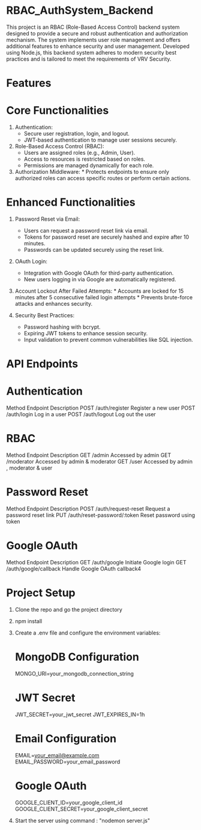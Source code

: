 # RBAC_AuthSystem_Backend

This project is an RBAC (Role-Based Access Control) backend system designed to provide a secure and robust authentication and authorization mechanism. The system implements user role management and offers additional features to enhance security and user management. Developed using Node.js, this backend system adheres to modern security best practices and is tailored to meet the requirements of VRV Security.

#  Features 

# Core Functionalities
 1) Authentication:
    * Secure user registration, login, and logout.
    * JWT-based authentication to manage user sessions securely.
 2) Role-Based Access Control (RBAC):
    * Users are assigned roles (e.g., Admin, User).
    * Access to resources is restricted based on roles.
    * Permissions are managed dynamically for each role.
 3)  Authorization Middleware:
    * Protects endpoints to ensure only authorized roles can access specific routes or perform certain actions.

# Enhanced Functionalities
  1)  Password Reset via Email:
       * Users can request a password reset link via email.
       * Tokens for password reset are securely hashed and expire after 10 minutes.
       * Passwords can be updated securely using the reset link.

  2)  OAuth Login:
       * Integration with Google OAuth for third-party authentication.
       * New users logging in via Google are automatically registered.

  3)   Account Lockout After Failed Attempts:
      * Accounts are locked for 15 minutes after 5 consecutive failed login attempts 
      * Prevents brute-force attacks and enhances security.

  4)  Security Best Practices:
      * Password hashing with bcrypt.
      * Expiring JWT tokens to enhance session security.
      * Input validation to prevent common vulnerabilities like SQL injection.
    
#  API Endpoints 
  # Authentication

  Method	    Endpoint	            Description
  POST	   /auth/register	       Register a new user
  POST	   /auth/login	          Log in a user
  POST	   /auth/logout	          Log out the user

  # RBAC

   Method	    Endpoint	            Description
    GET	      /admin	            Accessed by admin
    GET	      /moderator	        Accessed by admin & moderator
    GET	      /user	              Accessed by admin , moderator & user

#  Password Reset
  Method	        Endpoint	                          Description
  POST	        /auth/request-reset	              Request a password reset link
  PUT	          /auth/reset-password/:token	      Reset password using token

#  Google OAuth
  Method	       Endpoint	                       Description
    GET	       /auth/google	                 Initiate Google login
    GET	      /auth/google/callback	         Handle Google OAuth callback4


#  Project Setup 

1) Clone the repo and go the project directory
2) npm install
3) Create a .env file and configure the environment variables:
    # MongoDB Configuration
      MONGO_URI=your_mongodb_connection_string

    # JWT Secret
      JWT_SECRET=your_jwt_secret
      JWT_EXPIRES_IN=1h

    # Email Configuration
      EMAIL=your_email@example.com
      EMAIL_PASSWORD=your_email_password

    # Google OAuth
      GOOGLE_CLIENT_ID=your_google_client_id
      GOOGLE_CLIENT_SECRET=your_google_client_secret

 4) Start the server using command : "nodemon server.js"





